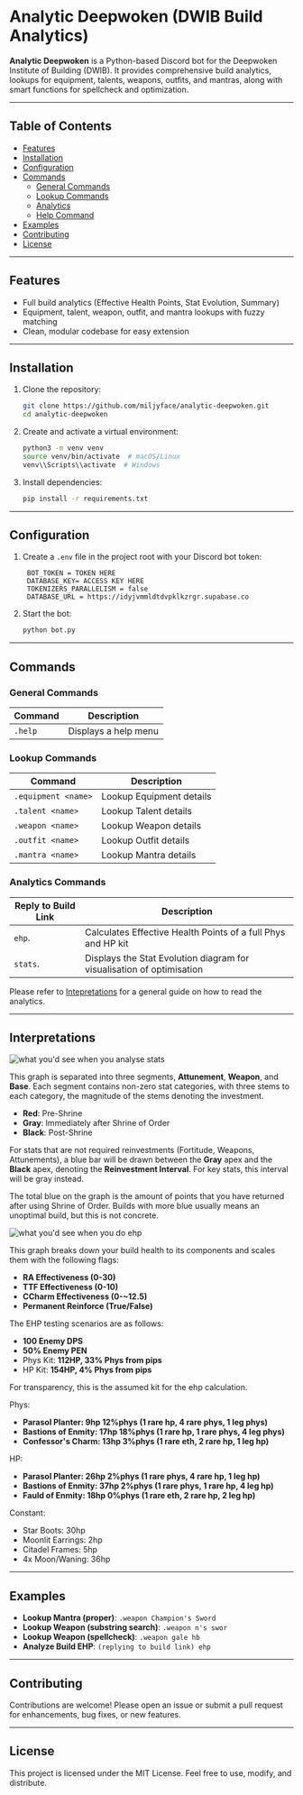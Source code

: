 # Analytic Deepwoken (DWIB Build Analytics)

**Analytic Deepwoken** is a Python-based Discord bot for the Deepwoken Institute of Building (DWIB). It provides comprehensive build analytics, lookups for equipment, talents, weapons, outfits, and mantras, along with smart functions for spellcheck and optimization.

---

## Table of Contents

- [Features](#features)
- [Installation](#installation)
- [Configuration](#configuration)
- [Commands](#commands)
  - [General Commands](#general-commands)
  - [Lookup Commands](#lookup-commands)
  - [Analytics](#analytics-commands)
  - [Help Command](#help-command)
- [Examples](#examples)
- [Contributing](#contributing)
- [License](#license)

---

## Features

- Full build analytics (Effective Health Points, Stat Evolution, Summary)
- Equipment, talent, weapon, outfit, and mantra lookups with fuzzy matching
- Clean, modular codebase for easy extension

---

## Installation

1. Clone the repository:
   ```bash
   git clone https://github.com/miljyface/analytic-deepwoken.git
   cd analytic-deepwoken
   ```
2. Create and activate a virtual environment:
   ```bash
   python3 -m venv venv
   source venv/bin/activate  # macOS/Linux
   venv\\Scripts\\activate  # Windows
   ```
3. Install dependencies:
   ```bash
   pip install -r requirements.txt
   ```

---

## Configuration

1. Create a `.env` file in the project root with your Discord bot token:
   ```dotenv
    BOT_TOKEN = TOKEN HERE
    DATABASE_KEY= ACCESS KEY HERE
    TOKENIZERS_PARALLELISM = false
    DATABASE_URL = https://idyjvmmldtdvpklkzrgr.supabase.co
   ```
2. Start the bot:
   ```bash
   python bot.py
   ```

---

## Commands

### General Commands

| Command        | Description                                  |
| -------------- | -------------------------------------------- |
| `.help`        |     Displays a help menu                     |

### Lookup Commands

| Command                     | Description                                  |
| --------------------------- | -------------------------------------------- |
| `.equipment <name>`   | Lookup Equipment details                     |
| `.talent <name>`      | Lookup Talent details                        |
| `.weapon <name>`      | Lookup Weapon details                        |
| `.outfit <name>`      | Lookup Outfit details                        |
| `.mantra <name>`      | Lookup Mantra details                        |

### Analytics Commands

| Reply to Build Link         | Description                                          |
| --------------------------- | ---------------------------------------------------- |
| `ehp`.                      | Calculates Effective Health Points of a full Phys and HP kit |
| `stats`.                    | Displays the Stat Evolution diagram for visualisation of optimisation |

Please refer to [Intepretations](#interpretations) for a general guide on how to read the analytics.

---

## Interpretations
![what you'd see when you analyse stats](assets/evo_plot.webp)

This graph is separated into three segments, **Attunement**, **Weapon**, and **Base**. Each segment contains non-zero stat categories, with three stems to each category, the magnitude of the stems denoting the investment. 

- **Red**: Pre-Shrine
- **Gray**: Immediately after Shrine of Order
- **Black**: Post-Shrine

For stats that are not required reinvestments (Fortitude, Weapons, Attunements), a blue bar will be drawn between the **Gray** apex and the **Black** apex, denoting the **Reinvestment Interval**. For key stats, this interval will be gray instead.

The total blue on the graph is the amount of points that you have returned after using Shrine of Order. Builds with more blue usually means an unoptimal build, but this is not concrete.

![what you'd see when you do ehp](assets/kit_breakdown.webp)

This graph breaks down your build health to its components and scales them with the following flags:

- **RA Effectiveness (0-30)**
- **TTF Effectiveness (0-10)**
- **CCharm Effectiveness (0-~12.5)**
- **Permanent Reinforce (True/False)**

The EHP testing scenarios are as follows:

- **100 Enemy DPS**
- **50% Enemy PEN**
- Phys Kit: **112HP, 33% Phys from pips**
- HP Kit: **154HP, 4% Phys from pips** 

For transparency, this is the assumed kit for the ehp calculation.

Phys:
- **Parasol Planter: 9hp 12%phys (1 rare hp, 4 rare phys, 1 leg phys)**
- **Bastions of Enmity: 17hp 18%phys (1 rare hp, 1 rare phys, 4 leg phys)**
- **Confessor's Charm: 13hp 3%phys (1 rare eth, 2 rare hp, 1 leg hp)**

HP:
- **Parasol Planter: 26hp 2%phys (1 rare phys, 4 rare hp, 1 leg hp)**
- **Bastions of Enmity: 37hp 2%phys (1 rare phys, 1 rare hp, 4 leg hp)**
- **Fauld of Enmity: 18hp 0%phys (1 rare eth, 2 rare hp, 2 leg hp)**

Constant:

- Star Boots: 30hp
- Moonlit Earrings: 2hp
- Citadel Frames: 5hp
- 4x Moon/Waning: 36hp

---

## Examples

- **Lookup Mantra (proper)**:  `.weapon Champion's Sword`
- **Lookup Weapon (substring search)**:  `.weapon n's swor`
- **Lookup Weapon (spellcheck)**: `.weapon gale hb`
- **Analyze Build EHP**: `(replying to build link) ehp`
---

## Contributing

Contributions are welcome! Please open an issue or submit a pull request for enhancements, bug fixes, or new features.

---

## License

This project is licensed under the MIT License. Feel free to use, modify, and distribute.



